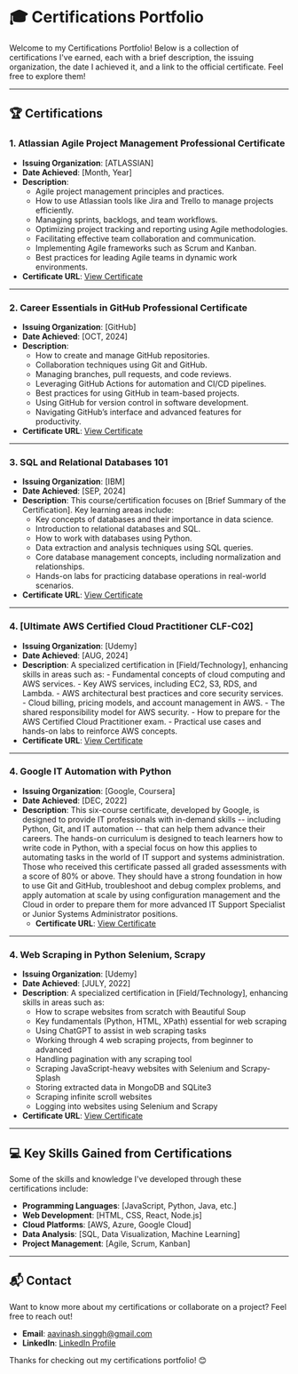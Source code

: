# 🎓 Certifications Portfolio

Welcome to my Certifications Portfolio! Below is a collection of certifications I've earned, each with a brief description, the issuing organization, the date I achieved it, and a link to the official certificate. Feel free to explore them!

---

## 🏆 Certifications

### 1. **Atlassian Agile Project Management Professional Certificate**
   - **Issuing Organization**: [ATLASSIAN]
   - **Date Achieved**: [Month, Year]
   - **Description**: 
      - Agile project management principles and practices.
      - How to use Atlassian tools like Jira and Trello to manage projects efficiently.
      - Managing sprints, backlogs, and team workflows.
      - Optimizing project tracking and reporting using Agile methodologies.
      - Facilitating effective team collaboration and communication.
      - Implementing Agile frameworks such as Scrum and Kanban.
      - Best practices for leading Agile teams in dynamic work environments.
- **Certificate URL**: [View Certificate](https://www.linkedin.com/learning/certificates/f4414f2df6fd477c6a429390dcffc1335094c7cd45e2f084b7470a5ff2004a10)

---

### 2. **Career Essentials in GitHub Professional Certificate**
   - **Issuing Organization**: [GitHub]
   - **Date Achieved**: [OCT, 2024]
   - **Description**: 
      - How to create and manage GitHub repositories.
      - Collaboration techniques using Git and GitHub.
      - Managing branches, pull requests, and code reviews.
      - Leveraging GitHub Actions for automation and CI/CD pipelines.
      - Best practices for using GitHub in team-based projects.
      - Using GitHub for version control in software development.
      - Navigating GitHub’s interface and advanced features for productivity.
   - **Certificate URL**: [View Certificate]([https://www.linkedin.com/learning/certificates/357a64360c3dfcdb21269de69f3c7cdc68a230141d282ea4a1312574646cb4d8?lipi=urn%3Ali%3Apage%3Ad_flagship3_profile_view_base_certifications_details%3B5gf3lqObS9S%2B8XDunTDz1Q%3D%3D](https://www.linkedin.com/learning/certificates/357a64360c3dfcdb21269de69f3c7cdc68a230141d282ea4a1312574646cb4d8?lipi=urn%3Ali%3Apage%3Ad_flagship3_profile_view_base_certifications_details%3BELlrrpspQyibk%2FaFKiLbCw%3D%3D))

---

### 3. **SQL and Relational Databases 101**
   - **Issuing Organization**: [IBM]
   - **Date Achieved**: [SEP, 2024]
   - **Description**: This course/certification focuses on [Brief Summary of the Certification]. Key learning areas include:
      - Key concepts of databases and their importance in data science.
      - Introduction to relational databases and SQL.
      - How to work with databases using Python.
      - Data extraction and analysis techniques using SQL queries.
      - Core database management concepts, including normalization and relationships.
      - Hands-on labs for practicing database operations in real-world scenarios.
   - **Certificate URL**: [View Certificate](https://courses.ibmdeveloper.skillsnetwork.site/certificates/39fdc022c8b247778892df7adc66dea0)

---

### 4. **[Ultimate AWS Certified Cloud Practitioner CLF-C02]**
   - **Issuing Organization**: [Udemy]
   - **Date Achieved**: [AUG, 2024]
   - **Description**: A specialized certification in [Field/Technology], enhancing skills in areas such as:
         - Fundamental concepts of cloud computing and AWS services.
         - Key AWS services, including EC2, S3, RDS, and Lambda.
         - AWS architectural best practices and core security services.
         - Cloud billing, pricing models, and account management in AWS.
         - The shared responsibility model for AWS security.
         - How to prepare for the AWS Certified Cloud Practitioner exam.
         - Practical use cases and hands-on labs to reinforce AWS concepts.
   - **Certificate URL**: [View Certificate](https://www.udemy.com/certificate/UC-ea513650-6f91-40ee-8868-89cd1ff337e7/)

---

### 4. **Google IT Automation with Python**
   - **Issuing Organization**: [Google, Coursera]
   - **Date Achieved**: [DEC, 2022]
   - **Description**: This six-course certificate, developed by Google, is designed to provide IT professionals with in-demand skills -- including Python, Git, and IT automation -- that can help them advance their careers. The hands-on curriculum is designed to teach learners how to write code in Python, with a special focus on how this applies to automating tasks in the world of IT support and systems administration. Those who received this certificate passed all graded assessments with a score of 80% or above. They should have a strong foundation in how to use Git and GitHub, troubleshoot and debug complex problems, and apply automation at scale by using configuration management and the Cloud in order to prepare them for more advanced IT Support Specialist or Junior Systems Administrator positions.
     - **Certificate URL**: [View Certificate](https://www.coursera.org/account/accomplishments/professional-cert/LEB9M6L2LV7Y)

---
### 4. **Web Scraping in Python Selenium, Scrapy**
   - **Issuing Organization**: [Udemy]
   - **Date Achieved**: [JULY, 2022]
   - **Description**: A specialized certification in [Field/Technology], enhancing skills in areas such as:
        - How to scrape websites from scratch with Beautiful Soup
        - Key fundamentals (Python, HTML, XPath) essential for web scraping
        - Using ChatGPT to assist in web scraping tasks
        - Working through 4 web scraping projects, from beginner to advanced
        - Handling pagination with any scraping tool
        - Scraping JavaScript-heavy websites with Selenium and Scrapy-Splash
        - Storing extracted data in MongoDB and SQLite3
        - Scraping infinite scroll websites
        - Logging into websites using Selenium and Scrapy
   - **Certificate URL**: [View Certificate](https://www.udemy.com/certificate/UC-829a1d19-7f3f-43fe-9864-bc57e7d7304e/)

---

## 💻 Key Skills Gained from Certifications
Some of the skills and knowledge I've developed through these certifications include:
- **Programming Languages**: [JavaScript, Python, Java, etc.]
- **Web Development**: [HTML, CSS, React, Node.js]
- **Cloud Platforms**: [AWS, Azure, Google Cloud]
- **Data Analysis**: [SQL, Data Visualization, Machine Learning]
- **Project Management**: [Agile, Scrum, Kanban]

---

## 📬 Contact
Want to know more about my certifications or collaborate on a project? Feel free to reach out!

- **Email**: aavinash.singgh@gmail.com
- **LinkedIn**: [LinkedIn Profile](https://www.linkedin.com/in/avinashsinghh/)


Thanks for checking out my certifications portfolio! 😊
